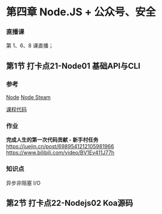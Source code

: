 # 第四章 Node.JS + 公众号、安全

### 直播课

第 1、6、8 课直播；



## 第1节  打卡点21-Node01 基础API与CLI

### 参考

[Node](https://nodejs.org/dist/latest-v10.x/docs/api/)
[Node Steam](http://nodejs.cn/api/stream.html)

[课程代码](https://github.com/su37josephxia/kaikeba-code) 



### 作业

**完成人生的第一次代码贡献 - 新手村任务**
https://juejin.cn/post/6989541212105981966
https://www.bilibili.com/video/BV1Ev411J77h



### 知识点

异步非阻塞 I/O




## 第2节  打卡点22-Nodejs02 Koa源码

